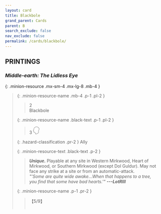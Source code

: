 ```yaml
---
layout: card
title: Blackbole
grand_parent: Cards
parent: B
search_exclude: false
nav_exclude: false
permalink: /cards/blackbole/
---
```


## PRINTINGS


### _Middle-earth: The Lidless Eye_

{: .minion-resource .mx-sm-4 .mx-lg-8 .mb-4 }
> {: .minion-resource-name .mb-4 .p-1 .pl-2 }
> > <div class="hazard-mp">2</div>
> > <div class="card-name">Blackbole</div>
>
> {: .minion-resource-name .black-text .p-1 .pl-2 }
> > 3 ![](/assets/images/mind.svg)
>
> {: .hazard-classification .pr-2 }
> Ally
>
> {: .minion-resource-text .black-text .p-2 }
> > _**Unique.**_ Playable at any site in Western Mirkwood, Heart of Mirkwood, or Southern Mirkwood (except Dol Guldur). May not face any strike at a site or from an automatic-attack. <br>_"'Some are quite wide awake...When that happens to a tree, you find that some have bad hearts.'"_ ***---LotRIII*** 
> 
> {: .minion-resource-name .p-1 .pr-2 }
> > <div class="card-shield">【5/9】</div>
> > <div class="card-corruption-white">&nbsp;</div>
